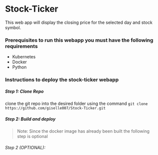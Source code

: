 # Stock-Ticker
This web app will display the closing price for the selected day and stock symbol. 


### Prerequisites to run this webapp you must have the following requirements
- Kubernetes
- Docker
- Python

### Instructions to deploy the stock-ticker webapp
##### Step 1: Clone Repo

clone the git repo into the desired folder using the command ``git clone https://github.com/giselle007/Stock-Ticker.git``

##### Step 2: Build and deploy

>Note: Since the docker image has already been built the following step is optional

###### Step 2 (OPTIONAL):
